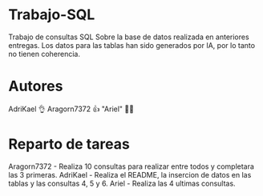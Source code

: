 # Trabajo-SQL

Trabajo de consultas SQL Sobre la base de datos realizada en anteriores entregas.
Los datos para las tablas han sido generados por IA, por lo tanto no tienen coherencia.

# Autores

AdriKael 👌
Aragorn7372 👍
"Ariel" 🧜‍♀️

# Reparto de tareas

Aragorn7372 - Realiza 10 consultas para realizar entre todos y completara las 3 primeras.
AdriKael - Realiza el README, la insercion de datos en las tablas y las consultas 4, 5 y 6.
Ariel - Realiza las 4 ultimas consultas.
